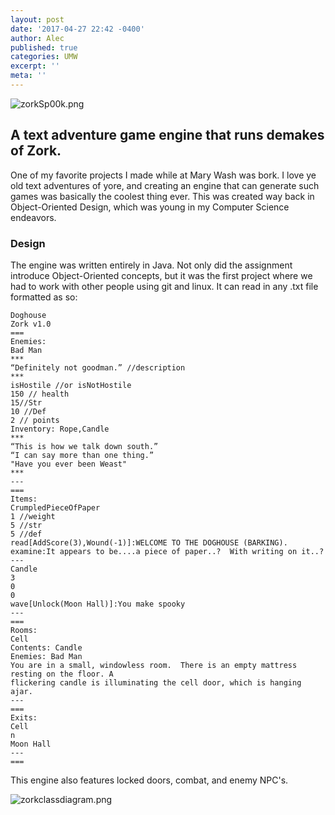 ```yaml
---
layout: post
date: '2017-04-27 22:42 -0400'
author: Alec
published: true
categories: UMW
excerpt: ''
meta: ''
---
```

![zorkSp00k.png]({{site.baseurl}}/img/zorkSp00k.png)

## A text adventure game engine that runs demakes of Zork.

One of my favorite projects I made while at Mary Wash was bork.  I love ye old text adventures of yore, and creating an engine that can generate such games was basically the coolest thing ever.  This was created way back in Object-Oriented Design, which was young in my Computer Science endeavors.  

### Design

The engine was written entirely in Java.  Not only did the assignment introduce Object-Oriented concepts, but it was the first project where we had to work with other people using git and linux.  It can read in any .txt file formatted as so:

    Doghouse
    Zork v1.0
    ===
    Enemies:
    Bad Man
    ***
    “Definitely not goodman.” //description
    ***
    isHostile //or isNotHostile
    150 // health
    15//Str
    10 //Def
    2 // points
    Inventory: Rope,Candle
    ***
    “This is how we talk down south.”
    “I can say more than one thing.”
    "Have you ever been Weast"
    ***
    ---
    ===
    Items:
    CrumpledPieceOfPaper
    1 //weight
    5 //str
    5 //def
    read[AddScore(3),Wound(-1)]:WELCOME TO THE DOGHOUSE (BARKING).
    examine:It appears to be....a piece of paper..?  With writing on it..?
    ---
    Candle
    3
    0
    0
    wave[Unlock(Moon Hall)]:You make spooky
    ---
    ===
    Rooms:
    Cell
    Contents: Candle
    Enemies: Bad Man
    You are in a small, windowless room.  There is an empty mattress resting on the floor. A
    flickering candle is illuminating the cell door, which is hanging ajar.
    ---
    ===
    Exits:
    Cell
    n
    Moon Hall
    ---
    ===
    
This engine also features locked doors, combat, and enemy NPC's.  

![zorkclassdiagram.png]({{site.baseurl}}/img/zorkclassdiagram.png)

